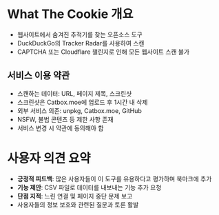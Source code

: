 # What The Cookie 개요
- 웹사이트에서 숨겨진 추적기를 찾는 오픈소스 도구
- DuckDuckGo의 Tracker Radar를 사용하여 스캔
- CAPTCHA 또는 Cloudflare 챌린지로 인해 모든 웹사이트 스캔 불가

## 서비스 이용 약관
- 스캔하는 데이터: URL, 페이지 제목, 스크린샷
- 스크린샷은 Catbox.moe에 업로드 후 1시간 내 삭제
- 외부 서비스 의존: unpkg, Catbox.moe, GitHub
- NSFW, 불법 콘텐츠 등 제한 사항 존재
- 서비스 변경 시 약관에 동의해야 함

# 사용자 의견 요약
- **긍정적 피드백**: 많은 사용자들이 이 도구를 유용하다고 평가하며 북마크에 추가
- **기능 제안**: CSV 파일로 데이터를 내보내는 기능 추가 요청
- **단점 지적**: 느린 연결 및 페이지 중단 문제 보고
- 사용자들의 정보 보호와 관련된 질문과 토론 활발